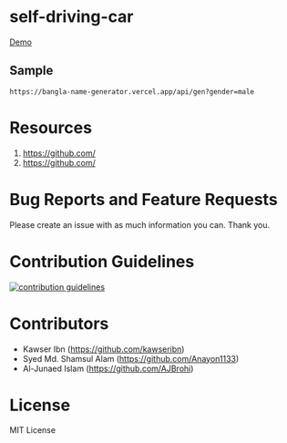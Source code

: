 # self-driving-car

[Demo](https://bangla-name-generator.netlify.app/)

## Sample

```
https://bangla-name-generator.vercel.app/api/gen?gender=male
```

Resources
============
1. https://github.com/
2. https://github.com/

Bug Reports and Feature Requests
============
Please create an issue with as much information you can. Thank you.

Contribution Guidelines
============
<a href="https://github.com/lifeparticle/Bangla-Name-Generator/blob/master/CONTRIBUTING.md"><img alt="contribution guidelines" src="https://img.shields.io/badge/contribution-guidelines-brightgreen.svg?style=flat"/></a>

Contributors
============
- Kawser Ibn (https://github.com/kawseribn)
- Syed Md. Shamsul Alam (https://github.com/Anayon1133)
- Al-Junaed Islam (https://github.com/AJBrohi)


License
============
MIT License
